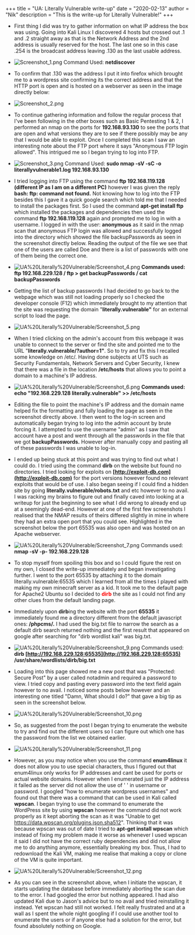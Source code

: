 +++
title = "UA: Literally Vulnerable write-up"
date = "2020-02-13"
author = "Nik"
description = "This is the write-up for Literally Vulnerable!"
+++

- First thing I did was try to gather information on what IP address the box was using. Going into Kali Linux I discovered 4 hosts but crossed out .1 and .2 straight away as that is the Network 
Address and the 2nd address is usually reserved for the host. The last one so in this case .254 is the broadcast address leaving .130 as the last usable address.

- ![Screenshot_1.png](/litvulnimg/Screenshot_1.png) Command Used: **netdiscover**

- To confirm that .130 was the address I put it into firefox which brought me to a wordpress site confirming its the correct address and that the HTTP port is open and is hosted on a webserver as 
seen in the image directly below:

- ![Screenshot_2.png](/litvulnimg/Screenshot_2.png)

- To continue gathering information and follow the regular process that I've been following in the other boxes such as Basic Pentesting 1 & 2, I performed an nmap on the ports for 
**192.168.93.130** to see the ports that are open and what versions they are to see if there possibly may be any that I would be able to exploit. Once I completed this scan I saw an interesting 
note about the FTP port where it says "Anonymous FTP login allowed". This intrigued me so I began trying to log into FTP.

- ![Screenshot_3.png](/litvulnimg/Screenshot_3.png) Command Used: **sudo nmap -sV -sC -o literallyvulnerable1.log 192.168.93.130**

- I tried logging into FTP using the command **ftp 192.168.119.128 (different IP as I am on a different PC)** however I was given the reply **bash: ftp: command not found.** Not knowing how to log 
into the FTP besides this I gave it a quick google search which told me that I needed to install the packages first. So I used the command **apt-get install ftp** which installed the packages and 
dependencies then used the command **ftp 192.168.119.128** again and prompted me to log in with a username. I logged in with the user: **anonymous** as it said in the nmap scan that anonymous FTP 
login was allowed and successfully logged into the directory which showed the file backupPasswords as seen in the screenshot directly below. Reading the output of the file we see that one of the 
users are called Doe and there is a list of passwords with one of them being the correct one.

- ![UA%20Literally%20Vulnerable/Screenshot_4.png](/litvulnimg/Screenshot_4.png) **Commands used: ftp 192.168.229.128 / ftp > get backupPasswords / cat backupPasswords** 

- Getting the list of backup passwords I had decided to go back to the webpage which was still not loading properly so I checked the developer console (F12) which immediately brought to my 
attention that the site was requesting the domain "**literally.vulnerable"** for an external script to load the page. 

- ![UA%20Literally%20Vulnerable/Screenshot_5.png](/litvulnimg/Screenshot_5.png)

- When I tried clicking on the admin's account from this webpage it was unable to connect to the server or find the site and pointed me to the URL 
"**literally.vulnerable/?author=1"**. So to try and fix this I recalled some knowledge on /etc/. Having done subjects at UTS such as Security Fundamentals, Network Servers and Cyber Security, 
I knew that there was a file in the location **/etc/hosts** that allows you to point a domain to a machine's IP address. 

- ![UA%20Literally%20Vulnerable/Screenshot_6.png](/litvulnimg/Screenshot_6.png) **Commands used: echo "192.168.229.128 literally.vulnerable" >> /etc/hosts**

- Editing the file to point the machine's IP address and the domain name helped fix the formatting and fully loading the page as seen in the screenshot directly above. I then went to the log-in 
screen and automatically began trying to log into the admin account by brute forcing it. I attempted to use the username "admin" as I saw that account have a post and went through all the 
passwords in the file that we got **backupPasswords.** However after manually copy and pasting all of these passwords I was unable to log-in.

- I ended up being stuck at this point and was trying to find out what I could do. I tried using the command **dirb** on the website but found no directories. 
I tried looking for exploits on **[http://exploit-db.com](http://exploit-db.com)** for the port versions however found no relevant exploits that would be of use. I also began seeing if I could 
find a hidden site by going **literally.vulnerable/robots.txt** and etc however to no avail. I was racking my brains to figure out and finally caved into looking at a writeup for just the 
beginning to see what I did wrong to already end up at a seemingly dead-end. However at one of the first few screenshots I realised that the NMAP results of theirs differed slightly in mine in 
where they had an extra open port that you could see. Highlighted in the screenshot below the port 65535 was also open and was hosted on an Apache webserver.

- ![UA%20Literally%20Vulnerable/Screenshot_7.png](/litvulnimg/Screenshot_7.png) Commands used: **nmap -sV -p- 192.168.229.128**

- To stop myself from spoiling this box and so I could figure the rest on my own, I closed the write-up immediately and began investigating further. I went to the port 65535 by attaching it to the 
domain literally.vulnerable:65535 which I learned from all the times I played with making my own minecraft server as a kid. It took me to the default page for Apache2 Ubuntu so I decided to 
<span style="color:red">**dirb**</span> the site as I could not find any other clues from the default landing page.

- Immediately upon **dirb**ing the website with the port **65535** it immediately found me a directory different from the default javascript ones: **/phpcms/.** 
I had used the big.txt file to narrow the search as a default dirb search returned nothing and the first result that appeared on google after searching for "dirb wordlist kali" was big.txt.

- ![UA%20Literally%20Vulnerable/Screenshot_9.png](/litvulnimg/Screenshot_9.png) Commands used: **dirb [http://192.168.229.128:65535](http://192.168.229.128:65535) /usr/share/wordlists/dirb/big.txt**

- Loading into this page showed me a new post that was "Protected: Secure Post" by a user called notadmin and required a password to view. I tried copy and pasting every password into the text 
field again however to no avail. I noticed some posts below however and an interesting one titled "Damn, What should I do?" that gave a big tip as seen in the screenshot below.

- ![UA%20Literally%20Vulnerable/Screenshot_10.png](/litvulnimg/Screenshot_10.png)

- So, as suggested from the post I began trying to enumerate the website to try and find out the different users so I can figure out which one has the password from the list we obtained earlier.

- ![UA%20Literally%20Vulnerable/Screenshot_11.png](/litvulnimg/Screenshot_11.png)

- However, as you may notice when you use the command **enum4linux** it does not allow you to use special characters, thus I figured out that enum4linux only works for IP addresses and cant be used 
for ports or actual website domains. However when I enumerated just the IP address it failed as the server did not allow the use of ' ' in username or password. I googled 
"how to enumerate wordpress usernames" and found out that there was a command that can be used in Kali called **wpscan**. I began trying to use the command to enumerate the WordPress site by using 
**wpscan** however the command did not work properly as it kept aborting the scan as it was "Unable to get https://data.wpscan.org/plugins.json.sha512". Thinking that it was because wpscan was out 
of date I tried to **apt-get install wpscan** which instead of fixing my problem made it worse as whenever I used wpscan it said I did not have the correct ruby dependencies and did not allow me 
to do anything anymore, essentially breaking my box. Thus, I had to redownload the Kali VM, making me realise that making a copy or clone of the VM is quite important. 

- ![UA%20Literally%20Vulnerable/Screenshot_12.png](/litvulnimg/Screenshot_12.png)

- As you can see in the screenshot above, when I initiate the wpscan, it starts updating the database before immediately aborting the scan due to the error. I had googled the error but nothing 
appeared. I had also updated Kali due to Jason's advice but to no avail and tried reinstalling it instead. Yet wpscan had still not worked. I felt really frustrated and at a wall as I spent the 
whole night googling if I could use another tool to enumerate the users or if anyone else had a solution for the error, but found absolutely nothing on Google.